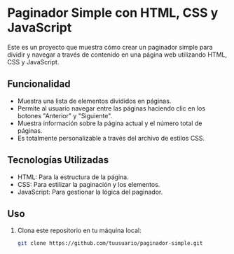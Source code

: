 # Paginador Simple con HTML, CSS y JavaScript

Este es un proyecto que muestra cómo crear un paginador simple para dividir y navegar a través de contenido en una página web utilizando HTML, CSS y JavaScript.

## Funcionalidad

- Muestra una lista de elementos divididos en páginas.
- Permite al usuario navegar entre las páginas haciendo clic en los botones "Anterior" y "Siguiente".
- Muestra información sobre la página actual y el número total de páginas.
- Es totalmente personalizable a través del archivo de estilos CSS.

## Tecnologías Utilizadas

- HTML: Para la estructura de la página.
- CSS: Para estilizar la paginación y los elementos.
- JavaScript: Para gestionar la lógica del paginador.

## Uso

1. Clona este repositorio en tu máquina local:

   ```bash
   git clone https://github.com/tuusuario/paginador-simple.git
